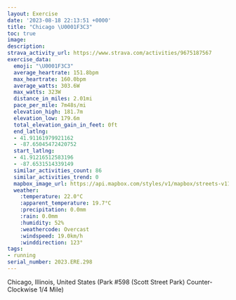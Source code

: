 ```yaml
---
layout: Exercise
date: '2023-08-18 22:13:51 +0000'
title: "Chicago \U0001F3C3"
toc: true
image:
description:
strava_activity_url: https://www.strava.com/activities/9675187567
exercise_data:
  emoji: "\U0001F3C3"
  average_heartrate: 151.8bpm
  max_heartrate: 160.0bpm
  average_watts: 303.6W
  max_watts: 323W
  distance_in_miles: 2.01mi
  pace_per_mile: 7m48s/mi
  elevation_high: 181.7m
  elevation_low: 179.6m
  total_elevation_gain_in_feet: 0ft
  end_latlng:
  - 41.91161979921162
  - -87.65045472420752
  start_latlng:
  - 41.91216512583196
  - -87.6531514339149
  similar_activities_count: 86
  similar_activities_trend: 0
  mapbox_image_url: https://api.mapbox.com/styles/v1/mapbox/streets-v11/static/path-5+787af2-1.0(g%7Bx~Fpl~uOAiBCWKYBWFMp%40y%40dA%7DAJcA%3FmBLIBMAu%40%40y%40ZIFIIkI%40kCEs%40%3F%7DCGi%40F%7BAHUl%40y%40HGdABDL%40PB%60B%3FlB%40%5EFTJP%5CLd%40An%40CPGPUHSBO%3FyCI_%40K%5BSO%5BGK%3FiAJOJMPGTAXF%7CCBVJPVNRD%7C%40E%5CGRSL%5B%3FsBA%7D%40EWEMUWQGSAY%40u%40JUNQb%40%40fBBx%40B%5EHRLNPHR%40bAGPCLIPWBQ%3F_BCuACMS_%40SKYC_%40%40u%40JOLKRCNAPFxA%40xAHTLNXJP%40x%40IZKRQHS%40QEiDEWOWQKQCY%3FuAHi%40a%40q%40H%7D%40%3FQLSDEHAPJ%60CFzDAxBBrAC%60GDrF),pin-s-s+e5b22e(-87.65145,41.91172),pin-s-f+89ae00(-87.64894000000001,41.910970000000006)/auto/800x800?access_token=pk.eyJ1Ijoiam9zaGJlY2ttYW4iLCJhIjoiY205eWR2aDd1MWZ6djJrbXc4a3M0bWZleiJ9.XiG9OWkNcZk2QzjJbxLB4A
  weather:
    :temperature: 22.0°C
    :apparent_temperature: 19.7°C
    :precipitation: 0.0mm
    :rain: 0.0mm
    :humidity: 52%
    :weathercode: Overcast
    :windspeed: 19.0km/h
    :winddirection: 123°
tags:
- running
serial_number: 2023.ERE.298
---
```

Chicago, Illinois, United States (Park #598 (Scott Street Park) Counter-Clockwise 1/4 Mile)

